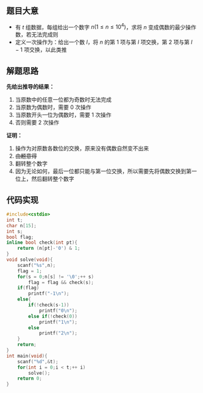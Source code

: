 ## 题目大意
- 有 $t$ 组数据，每组给出一个数字 $n (1 \le n \le 10^{4})$，求将 $n$ 变成偶数的最少操作数，若无法完成则
- 定义一次操作为：给出一个数 $l$，将 $n$ 的第 $1$ 项与第 $l$ 项交换，第 $2$ 项与第 $l-1$ 项交换，以此类推

## 解题思路
**先给出推导的结果：**
1. 当原数中的任意一位都为奇数时无法完成
2. 当原数为偶数时，需要 $0$ 次操作
3. 当原数开头一位为偶数时，需要 $1$ 次操作
4. 否则需要 $2$ 次操作

**证明：**
1. 操作为对原数各数位的交换，原来没有偶数自然变不出来
2. ~~由题意得~~
3. 翻转整个数字
4. 因为无论如何，最后一位都只能与第一位交换，所以需要先将偶数交换到第一位上，然后翻转整个数字

## 代码实现
```cpp
#include<cstdio>
int t;
char n[15];
int s;
bool flag;
inline bool check(int pt){
	return (n[pt]-'0') & 1;
}
void solve(void){
	scanf("%s",n);
	flag = 1;
	for(s = 0;n[s] != '\0';++ s)
		flag = flag && check(s);
	if(flag)
		printf("-1\n");
	else{
		if(!check(s-1))
			printf("0\n");
		else if(!check(0))
			printf("1\n");
		else
			printf("2\n");
	}
	return;
}
int main(void){
	scanf("%d",&t);
	for(int i = 0;i < t;++ i)
		solve();
	return 0;
}
```
